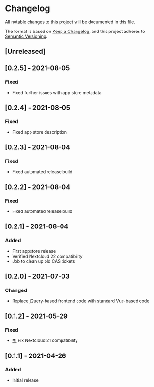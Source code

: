 # Changelog

All notable changes to this project will be documented in this file.

The format is based on [Keep a Changelog](https://keepachangelog.com/en/1.0.0/),
and this project adheres to [Semantic Versioning](https://semver.org/spec/v2.0.0.html).

## [Unreleased]

## [0.2.5] - 2021-08-05

### Fixed
- Fixed further issues with app store metadata

## [0.2.4] - 2021-08-05

### Fixed
- Fixed app store description

## [0.2.3] - 2021-08-04

### Fixed
- Fixed automated release build

## [0.2.2] - 2021-08-04

### Fixed
- Fixed automated release build

## [0.2.1] - 2021-08-04

### Added
- First appstore release
- Verified Nextcloud 22 compatibility
- Job to clean up old CAS tickets

## [0.2.0] - 2021-07-03

### Changed
- Replace jQuery-based frontend code with standard Vue-based code

## [0.1.2] - 2021-05-29

### Fixed
- [#1](https://github.com/mziech/nextcloud-cas/pull/1) Fix Nextcloud 21 compatibility

## [0.1.1] - 2021-04-26

### Added
- Initial release
